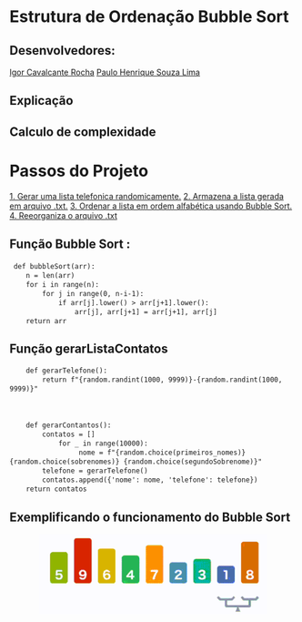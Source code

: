 # Estrutura de Ordenação Bubble Sort

## Desenvolvedores: 

[Igor Cavalcante Rocha](https://github.com/Igor-C-Rocha)
[Paulo Henrique Souza Lima](https://github.com/pauletxz)

## Explicação

## Calculo de complexidade 

# Passos do Projeto

[1. Gerar uma lista telefonica randomicamente.]()
[2. Armazena a lista gerada em arquivo .txt.]()
[3. Ordenar a lista em ordem alfabética usando Bubble Sort.]()
[4. Reeorganiza o arquivo .txt]()

## Função Bubble Sort :

     def bubbleSort(arr):
        n = len(arr)
        for i in range(n):
            for j in range(0, n-i-1):
                if arr[j].lower() > arr[j+1].lower():
                    arr[j], arr[j+1] = arr[j+1], arr[j]
        return arr
## Função gerarListaContatos



        def gerarTelefone():
            return f"{random.randint(1000, 9999)}-{random.randint(1000, 9999)}"
        


        def gerarContantos():
            contatos = []
                for _ in range(10000):
                     nome = f"{random.choice(primeiros_nomes)} {random.choice(sobrenomes)} {random.choice(segundoSobrenome)}"
            telefone = gerarTelefone()
            contatos.append({'nome': nome, 'telefone': telefone})
        return contatos

        


## Exemplificando o funcionamento do Bubble Sort 

<p align="center">
 <img src="./anexos/BubbleSort_Exemplo.gif"/>
</p>
